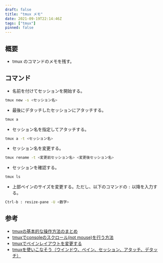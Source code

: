 ```yaml
---
draft: false
title: "tmux メモ"
date: 2021-09-19T22:14:46Z
tags: ["tmux"]
pinned: false
---
```


## 概要

- tmux のコマンドのメモを残す。

## コマンド

- 名前を付けてセッションを開始する。

```bash
tmux new -s <セッション名>
```

- 最後にデタッチしたセッションにアタッチする。

```bash
tmux a
```

- セッション名を指定してアタッチする。

```bash
tmux a -t <セッション名>
```

- セッション名を変更する。

```bash
tmux rename -t <変更前セッション名> <変更後セッション名>
```

- セッションを確認する。

```bash
tmux ls
```

- 上部ペインのサイズを変更する。ただし、以下のコマンドの `:` 以降を入力する。

```bash
Ctrl-b : resize-pane -U <数字>
```

## 参考

- [tmuxの基本的な操作方法のまとめ](tmuxの基本的な操作方法のまとめ)
- [tmuxでconsoleのスクロール(not mouse)を行う方法](https://qiita.com/sutoh/items/41ddd9bdbc9e23746c9d)
- [tmuxでペインレイアウトを変更する](https://qiita.com/tortuepin/items/1acbc7b0e749189a33b9)
- [tmuxを使いこなそう（ウインドウ、ペイン、セッション、アタッチ、デタッチ）](https://qiita.com/shoma2da/items/2e68c1e59938eb0c2f83#%E3%82%BB%E3%83%83%E3%82%B7%E3%83%A7%E3%83%B3%E3%82%92%E4%BD%BF%E3%81%84%E3%81%93%E3%81%AA%E3%81%99)
